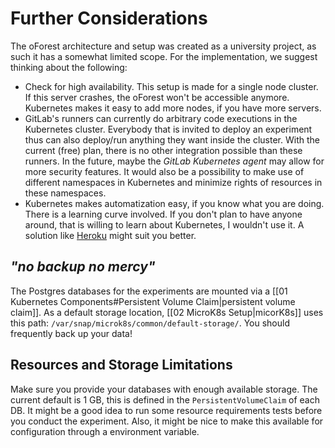 # Further Considerations

The oForest architecture and setup was created as a university project, as such it has a somewhat limited scope. For the implementation, we suggest thinking about the following:

- Check for high availability. This setup is made for a single node cluster. If this server crashes, the oForest won't be accessible anymore. Kubernetes makes it easy to add more nodes, if you have more servers.
- GitLab's runners can currently do arbitrary code executions in the Kubernetes cluster. Everybody that is invited to deploy an experiment thus can also deploy/run anything they want inside the cluster. With the current (free) plan, there is no other integration possible than these runners. In the future, maybe the _GitLab Kubernetes agent_ may allow for more security features. It would also be a possibility to make use of different namespaces in Kubernetes and minimize rights of resources in these namespaces.
- Kubernetes makes automatization easy, if you know what you are doing. There is a learning curve involved. If you don't plan to have anyone around, that is willing to learn about Kubernetes, I wouldn't use it. A solution like [Heroku](https://heroku.com) might suit you better.

## _"no backup no mercy"_

The Postgres databases for the experiments are mounted via a [[01 Kubernetes Components#Persistent Volume Claim|persistent volume claim]]. As a default storage location, [[02 MicroK8s Setup|micorK8s]] uses this path: `/var/snap/microk8s/common/default-storage/`. You should frequently back up your data!

## Resources and Storage Limitations

Make sure you provide your databases with enough available storage. The current default is 1 GB, this is defined in the `PersistentVolumeClaim` of each DB. It might be a good idea to run some resource requirements tests before you conduct the experiment. Also, it might be nice to make this available for configuration through a environment variable.

